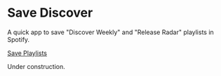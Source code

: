 # Save Discover

A quick app to save "Discover Weekly" and "Release Radar" playlists in Spotify.

[Save Playlists](https://www.save-playlists.com)

Under construction.